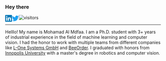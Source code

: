 ### Hey there
<a href="https://www.linkedin.com/in/mohamad-al-mdfaa/">
  <img align="left" alt="Mohamad's LinkedIN" width="22px" src="https://raw.githubusercontent.com/mhd-medfa/mhd-medfa/main/assets/linkedin.svg" />
</a>
<a href="https://twitter.com/mohamadalmadfaa">
  <img align="left" alt="Mohamad Al Mdfaa | Twitter" width="22px" src="https://raw.githubusercontent.com/mhd-medfa/mhd-medfa/main/assets/twitter.svg" />
</a>

![visitors](https://visitor-badge.glitch.me/badge?page_id=mhd-medfa.mhd-medfa)
<hr>

Helllo!
My name is Mohamad Al Mdfaa. I am a Ph.D. student with 3+ years of industrial experience in the field of machine learning and computer vision. I had the honor to work with multiple teams from different companies like [L-One Systems GmbH](https://l-one.de/) and [BeeOrder](https://beeorder.com). I graduated with honors from [Innopolis University](https://innopolis.university/) with a master's degree in robotics and computer vision.





